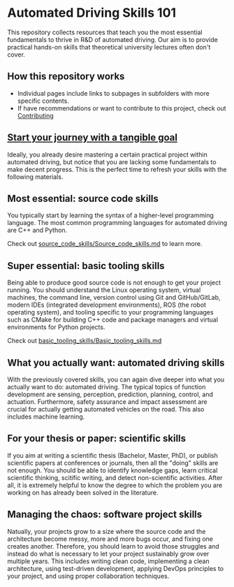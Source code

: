 # Automated Driving Skills 101

This repository collects resources that teach you the most essential fundamentals to thrive in R&D of automated driving. Our aim is to provide practical hands-on skills that theoretical university lectures often don't cover. 

## How this repository works

- Individual pages include links to subpages in subfolders with more specific contents.
- If have recommendations or want to contribute to this project, check out [Contributing](Contributing.md)


##  [Start your journey with a tangible goal](projects/Projects.md)

Ideally, you already desire mastering a certain practical project within automated driving, but notice that you are lacking some fundamentals to make decent progress. This is the perfect time to refresh your skills with the following materials. 

## Most essential: source code skills

You typically start by learning the syntax of a higher-level programming language. The most common programming languages for automated driving are C++ and Python. 

Check out [source_code_skills/Source_code_skills.md](source_code_skills/Source_code_skills.md) to learn more.

## Super essential: basic tooling skills

Being able to produce good source code is not enough to get your project running. You should understand the Linux operating system, virtual machines, the command line, version control using Git and GitHub/GitLab, modern IDEs (integrated development environments), ROS (the robot operating system), and tooling specific to your programming languages such as CMake for building C++ code and package managers and virtual environments for Python projects.

Check out [basic_tooling_skills/Basic_tooling_skills.md](basic_tooling_skills/Basic_tooling_skills.md)

## What you actually want: automated driving skills 
With the previously covered skills, you can again dive deeper into what you actually want to do: automated driving. The typical topics of function development are sensing, perception, prediction, planning, control, and actuation. Furthermore, safety assurance and impact assessment are crucial for actually getting automated vehicles on the road. This also includes machine learning.

## For your thesis or paper: scientific skills
If you aim at writing a scientific thesis (Bachelor, Master, PhD), or publish scientific papers at conferences or journals, then all the "doing" skills are not enough. You should be able to identify knowledge gaps, learn critical scientific thinking, scitific writing, and detect non-scientific activities. After all, it is extremely helpful to know the degree to which the problem you are working on has already been solved in the literature. 

## Managing the chaos: software project skills
Natually, your projects grow to a size where the source code and the architecture become messy, more and more bugs occur, and fixing one creates another. Therefore, you should learn to avoid those struggles and instead do what is necessary to let your project sustainably grow over multiple years. This includes writing clean code, implementing a clean architecture, using test-driven development, applying DevOps principles to your project, and using proper collaboration techniques. 



